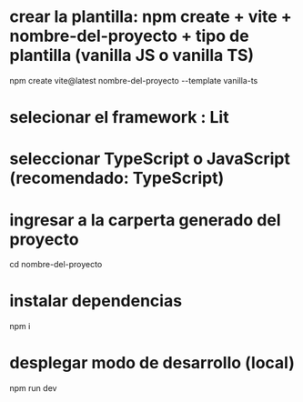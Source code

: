 # crear la plantilla: npm create + vite + nombre-del-proyecto + tipo de plantilla (vanilla JS o vanilla TS)
npm create vite@latest nombre-del-proyecto --template vanilla-ts

# selecionar el framework : Lit
# seleccionar TypeScript o JavaScript (recomendado: TypeScript)

# ingresar a la carperta generado del proyecto
cd nombre-del-proyecto

# instalar dependencias
npm i
# desplegar modo de desarrollo (local)
npm run dev